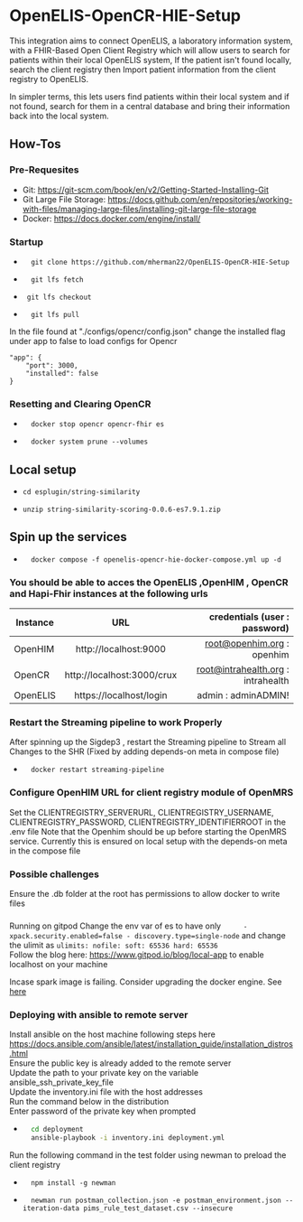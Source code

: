 # OpenELIS-OpenCR-HIE-Setup
This integration aims to connect OpenELIS, a laboratory information system, with a FHIR-Based Open Client Registry which will allow users to search for patients within their local OpenELIS system, If the patient isn't found locally, search the client registry then Import patient information from the client registry to OpenELIS. 

In simpler terms, this lets users find patients within their local system and if not found, search for them in a central database and bring their information back into the local system.

## How-Tos

### Pre-Requesites 
- Git: https://git-scm.com/book/en/v2/Getting-Started-Installing-Git
- Git Large File Storage: https://docs.github.com/en/repositories/working-with-files/managing-large-files/installing-git-large-file-storage
- Docker: https://docs.docker.com/engine/install/

### Startup

- ```
    git clone https://github.com/mherman22/OpenELIS-OpenCR-HIE-Setup
    ```
- ```
    git lfs fetch
    ```
-  ```
    git lfs checkout
    ```
- ```
    git lfs pull
    ```
In the file found at "./configs/opencr/config.json" change the
installed flag under app to false to load configs for Opencr  
```
"app": {
    "port": 3000,
    "installed": false
}
```


### Resetting and Clearing OpenCR 
- ```
    docker stop opencr opencr-fhir es
  ```
- ```
    docker system prune --volumes
  ```
## Local setup

- ```
  cd esplugin/string-similarity
  ```
- ```
  unzip string-similarity-scoring-0.0.6-es7.9.1.zip
  ```

## Spin up the services

- ```
    docker compose -f openelis-opencr-hie-docker-compose.yml up -d
    ```
### You should be able to acces the OpenELIS ,OpenHIM , OpenCR and Hapi-Fhir instances  at the following urls
| Instance  |     URL       | credentials (user : password)|
|---------- |:-------------:|------:                       |
| OpenHIM   | http://localhost:9000  |  root@openhim.org : openhim |
| OpenCR    | http://localhost:3000/crux  |  root@intrahealth.org  : intrahealth|
| OpenELIS | https://localhost/login |    admin : adminADMIN!| 

### Restart the Streaming pipeline to work Properly
After spinning up the Sigdep3 , restart the Streaming pipeline to Stream all Changes to the SHR (Fixed by adding depends-on meta in compose file)
- ```
    docker restart streaming-pipeline
    ```

### Configure OpenHIM URL for client registry module of OpenMRS
Set the CLIENTREGISTRY_SERVERURL, CLIENTREGISTRY_USERNAME, CLIENTREGISTRY_PASSWORD, CLIENTREGISTRY_IDENTIFIERROOT in the .env file
Note that the Openhim should be up before starting the OpenMRS service. Currently this is ensured on local setup with the depends-on meta in the compose file


### Possible challenges
Ensure the .db folder at the root has permissions to allow docker to write files

###
Running on gitpod
Change the env var of es to have only 
`      - xpack.security.enabled=false
        - discovery.type=single-node
`
and change the ulimit as 
`
ulimits:
      nofile:
        soft: 65536
        hard: 65536
`    
Follow the blog here: https://www.gitpod.io/blog/local-app to enable localhost on your machine

Incase spark image is failing. Consider upgrading the docker engine.
See [here](https://docs.docker.com/engine/install/ubuntu/#upgrade-docker-engine)

### Deploying with ansible to remote server
Install ansible on the host machine following steps here https://docs.ansible.com/ansible/latest/installation_guide/installation_distros.html    
Ensure the public key is already added to the remote server    
Update the path to your private key on the variable ansible_ssh_private_key_file    
Update the inventory.ini file with the host addresses    
Run the command below in the distribution    
Enter password of the private key when prompted    

- ```sh
    cd deployment
    ansible-playbook -i inventory.ini deployment.yml
    ```

Run the following command in the test folder using newman to preload the client registry

- ```
    npm install -g newman
    ```
- ```
    newman run postman_collection.json -e postman_environment.json --iteration-data pims_rule_test_dataset.csv --insecure
   ```
